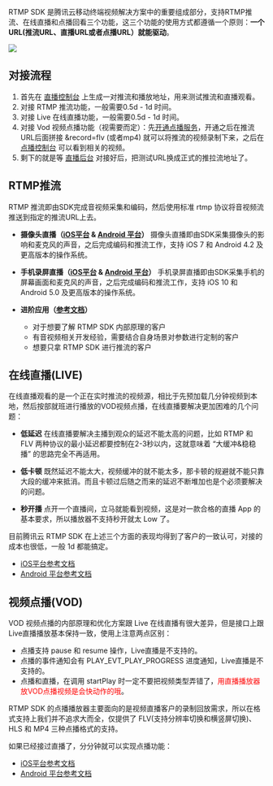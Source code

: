 
RTMP SDK 是腾讯云移动终端视频解决方案中的重要组成部分，支持RTMP推流、在线直播和点播回看三个功能，这三个功能的使用方式都遵循一个原则：**一个URL(推流URL、直播URL或者点播URL）就能驱动**。

![](//mc.qcloudimg.com/static/img/348ceadfd4213e4b360a8979b2cf540a/image.png)

## 对接流程
1. 首先在 [直播控制台](https://www.qcloud.com/doc/api/258/6445) 上生成一对推流和播放地址，用来测试推流和直播观看。
2. 对接 RTMP 推流功能，一般需要0.5d - 1d 时间。
3. 对接 Live 在线直播功能，一般需要0.5d - 1d 时间。
4. 对接 Vod 视频点播功能（视需要而定）：先[开通点播服务](https://www.qcloud.com/doc/api/258/6208#2.1-.E5.A6.82.E4.BD.95.E5.BC.80.E9.80.9A.E8.A7.86.E9.A2.91.E7.82.B9.E6.92.AD.E6.9C.8D.E5.8A.A1)，开通之后在推流URL后面拼接 &record=flv (或者mp4) 就可以将推流的视频录制下来，之后在[点播控制台](http://console.qcloud.com/video/videolist) 可以看到相关的视频。
5. 剩下的就是等 [直播后台](https://www.qcloud.com/doc/api/258/6447) 对接好后，把测试URL换成正式的推拉流地址了。

## RTMP推流
RTMP 推流即由SDK完成音视频采集和编码，然后使用标准 rtmp 协议将音视频流推送到指定的推流URL上去。

- **摄像头直播（[iOS平台](https://www.qcloud.com/doc/api/258/6455) &  [Android 平台](https://www.qcloud.com/doc/api/258/6456)）**
摄像头直播即由SDK采集摄像头的影响和麦克风的声音，之后完成编码和推流工作，支持 iOS 7 和 Android 4.2 及更高版本的操作系统。

- **手机录屏直播（[iOS平台](https://www.qcloud.com/doc/api/258/6460) & [ Android 平台](https://www.qcloud.com/doc/api/258/6457)）**
手机录屏直播即由SDK采集手机的屏幕画面和麦克风的声音，之后完成编码和推流工作，支持 iOS 10 和 Android 5.0 及更高版本的操作系统。

- **进阶应用（[参考文档](https://www.qcloud.com/doc/api/258/6458)）**
  + 对于想要了解 RTMP SDK 内部原理的客户
  + 有音视频相关开发经验，需要结合自身场景对参数进行定制的客户
  + 想要只拿 RTMP SDK 进行推流的客户

## 在线直播(LIVE)
在线直播观看的是一个正在实时推流的视频源，相比于先预加载几分钟视频到本地，然后按部就班进行播放的VOD视频点播，在线直播要解决更加困难的几个问题：

- **低延迟**
在线直播要解决主播到观众的延迟不能太高的问题，比如 RTMP 和 FLV 两种协议的最小延迟都要控制在2-3秒以内，这就意味着 “大缓冲&稳稳播” 的思路完全不再适用。

- **低卡顿**
既然延迟不能太大，视频缓冲的就不能太多，那卡顿的规避就不能只靠大段的缓冲来抵消。而且卡顿过后随之而来的延迟不断堆加也是个必须要解决的问题。

- **秒开播**
点开一个直播间，立马就能看到视频，这是对一款合格的直播 App 的基本要求，所以播放器不支持秒开就太 Low 了。

目前腾讯云 RTMP SDK 在上述三个方面的表现均得到了客户的一致认可，对接的成本也很低，一般 1d 都能搞定。

- [iOS平台参考文档](https://www.qcloud.com/doc/api/258/4736) 
- [Android 平台参考文档](https://www.qcloud.com/doc/api/258/4737) 

## 视频点播(VOD)
VOD 视频点播的内部原理和优化方案跟 Live 在线直播有很大差异，但是接口上跟Live直播播放基本保持一致，使用上注意两点区别：
- 点播支持 pause 和 resume 操作，Live直播是不支持的。
- 点播的事件通知会有 PLAY_EVT_PLAY_PROGRESS 进度通知，Live直播是不支持的。
- 点播和直播，在调用 startPlay 时一定不要把视频类型弄错了，<font color='red'>用直播播放器放VOD点播视频是会快动作的哦</font>。

RTMP SDK 的点播播放器主要面向的是视频直播客户的录制回放需求，所以在格式支持上我们并不追求大而全，仅提供了 FLV(支持分辨率切换和横竖屏切换)、 HLS 和 MP4 三种点播格式的支持。

如果已经接过直播了，分分钟就可以实现点播功能：
- [iOS平台参考文档](https://www.qcloud.com/doc/api/258/4738) 
- [Android 平台参考文档](https://www.qcloud.com/doc/api/258/4739) 